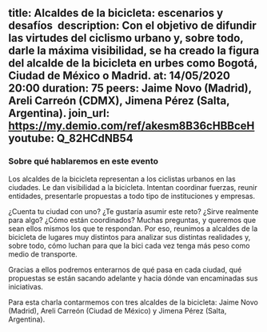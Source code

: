 title: Alcaldes de la bicicleta: escenarios y desafíos 
description: Con el objetivo de difundir las virtudes del ciclismo urbano y, sobre todo, darle la máxima visibilidad, se ha creado la figura del alcalde de la bicicleta en urbes como Bogotá, Ciudad de México o Madrid.
at: 14/05/2020 20:00
duration: 75
peers: Jaime Novo (Madrid), Areli Carreón (CDMX), Jimena Pérez (Salta, Argentina).
join_url: https://my.demio.com/ref/akesm8B36cHBBceH
youtube: Q_82HCdNB54
----
### Sobre qué hablaremos en este evento

Los alcaldes de la bicicleta representan a los ciclistas urbanos en las ciudades. Le dan visibilidad a la bicicleta. Intentan coordinar fuerzas, reunir entidades, presentarle propuestas a todo tipo de instituciones y empresas. 

¿Cuenta tu ciudad con uno? ¿Te gustaría asumir este reto? ¿Sirve realmente para algo? ¿Cómo están coordinados? Muchas preguntas, y queremos que sean ellos mismos los que te respondan. Por eso, reunimos a alcaldes de la bicicleta de lugares muy distintos para analizar sus distintas realidades y, sobre todo, cómo luchan para que la bici cada vez tenga más peso como medio de transporte. 

Gracias a ellos podremos enterarnos de qué pasa en cada ciudad, qué propuestas se están sacando adelante y hacia dónde van encaminadas sus iniciativas.

Para esta charla contarmemos con tres alcaldes de la bicicleta: Jaime Novo (Madrid), Areli Carreón (Ciudad de México) y Jimena Pérez (Salta, Argentina).
